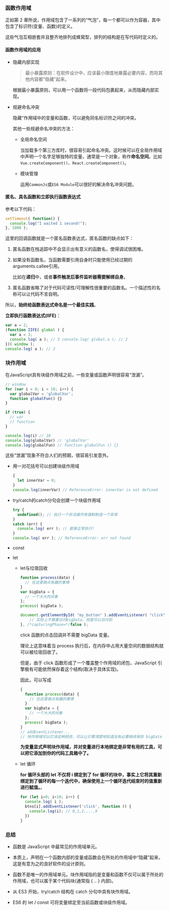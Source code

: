 ### 函数作用域

正如第 2 章所说，作用域包含了一系列的“气泡”，每一个都可以作为容器，其中包含了标识符(变量、函数)的定义。

这些气泡互相嵌套并且整齐地排列成蜂窝型，排列的结构是在写代码时定义的。

#### 函数作用域的应用

* 隐藏内部实现

  > 最小暴露原则：在软件设计中，应该最小限度地暴露必要内容，而将其他内容都“隐藏”起来。

  根据最小暴露原则，可以用一个函数将一段代码包裹起来，从而隐藏内部实现。

* 规避命名冲突

  隐藏”作用域中的变量和函数，可以避免同名标识符之间的冲突。

  其他一些规避命名冲突的方法：

  * 全局命名空间

    当加载多个第三方库时，很容易引起命名冲突。这时候可以在全局作用域中声明一个名字足够独特的变量，通常是一个对象，称作**命名空间**。比如```Vue.createComponent()```、```React.createComponent()```。

  * 模块管理

    运用```CommonJs```或```ES6 Module```可以很好的解决命名冲突问题。

#### 匿名、具名函数和立即执行函数表达式

参考以下代码：

```javascript
setTimeout( function() {
  console.log("I waited 1 second!");
}, 1000 );
```

这里的回调函数就是一个匿名函数表达式，匿名函数的缺点如下：

1. 匿名函数在栈追踪中不会显示出有意义的函数名，使得调试很困难。

2. 如果没有函数名，当函数需要引用自身时只能使用已经过期的arguments.callee引用。

   比如在**递归**中，或者**事件触发后事件监听器需要解绑自身**。

3. 匿名函数省略了对于代码可读性/可理解性很重要的函数名。一个描述性的名称可以让代码不言自明。

所以，**始终给函数表达式命名是一个最佳实践**。

**立即执行函数表达式(IIFE)**：

```javascript
var a = 2;
(function IIFE( global ) {
  var a = 3;
  console.log( a ); // 3 console.log( global.a ); // 2
})( window );
console.log( a ); // 2
```

### 块作用域

在JavaScript具有块级作用域之前，一些变量或函数声明很容易“泄漏”。

```javascript
// window
for (var i = 0; i < 10; i++) {
  var globalVar = 'globalVar';
  function globalFun() {}
}

if (true) {
  // var 
  // function
}

console.log(i) // 10
console.log(globalVar) // 'globalVar'
console.log(globalFun) // function globalFun () {}
```

这些“泄漏”现象不符合人们的预期，很容易引发意外。

* 用一对花括号可以创建块级作用域

  ```javascript
  {
    let innerVar = 0;
  }
  console.log(innerVar) // ReferenceError: innerVar is not defined
  ```

  

* try/catch的catch分句会创建一个块级作用域

  ```javascript
  try {
    undefined(); // 执行一个非法操作来强制制造一个异常
  }
  catch (err) {
    console.log( err ); // 能够正常执行! 
  }
  console.log( err ); // ReferenceError: err not found
  ```

* const

* let

  * let与垃圾回收

    ```javascript
    function process(data) {
      // 在这里做点有趣的事情
    }
    var bigData = {
      // 一个大大的对象
    };
    process( bigData );
    
    document.getElementById( "my_button" ).addEventListener( "click", function click(evt) {
    	// 实际上不需要访问bigData，但是可以访问到
    }, /*capturingPhase=*/false );
    ```

    click 函数的点击回调并不需要 bigData 变量。

    理论上这意味着当 process 执行后，在内存中占用大量空间的数据结构就可以被垃圾回收了。

    但是，由于 click 函数形成了一个覆盖整个作用域的闭包，JavaScript 引擎极有可能依然保存着这个结构(取决于具体实现)。

    因此，可以写成

    ```javascript
    {
      function process(data) {
        // 在这里做点有趣的事情
      }
      var bigData = {
        // 一个大大的对象
      };
      process( bigData );
    }
    // addEventListener...
    // 块作用域可以打消这种顾虑，可以让引擎清楚地知道没有必要继续保存 bigData 了
    ```

    **为变量显式声明块作用域，并对变量进行本地绑定是非常有用的工具，可以把它添加到你的代码工具箱中了。**

  * let 循环

    **for 循环头部的 let 不仅将 i 绑定到了 for 循环的块中，事实上它将其重新绑定到了循环的每一个迭代中，确保使用上一个循环迭代结束时的值重新进行赋值。**。

    ```javascript
    for (let i=0; i<10; i++) { 
      console.log( i );
      btns[i].addEventListener('click', function () {
        console.log(i); // 0,1,2,...,9
      })
    }
    ```

### 总结

* 函数是 JavaScript 中最常见的作用域单元。
* 本质上，声明在一个函数内部的变量或函数会在所处的作用域中“隐藏”起来，这是有意为之的良好软件的设计原则。 
* 函数不是唯一的作用域单元。块作用域指的是变量和函数不仅可以属于所处的作用域，也可以属于某个代码块(通常指 { .. } 内部)。

* 从 ES3 开始，try/catch 结构在 catch 分句中具有块作用域。
* ES6 的 let / const 可将变量绑定至当前函数或块级作用域。
